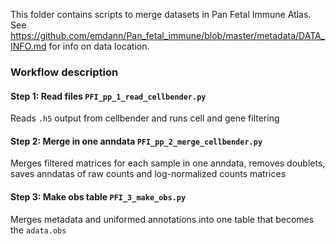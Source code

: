 This folder contains scripts to merge datasets in Pan Fetal Immune Atlas. See https://github.com/emdann/Pan_fetal_immune/blob/master/metadata/DATA_INFO.md for info on data location.

### Workflow description

#### Step 1: Read files `PFI_pp_1_read_cellbender.py`
Reads `.h5` output from cellbender and runs cell and gene filtering

#### Step 2: Merge in one anndata `PFI_pp_2_merge_cellbender.py`
Merges filtered matrices for each sample in one anndata, removes doublets, saves anndatas of raw counts and log-normalized counts matrices

#### Step 3: Make obs table `PFI_3_make_obs.py`
Merges metadata and uniformed annotations into one table that becomes the `adata.obs`
